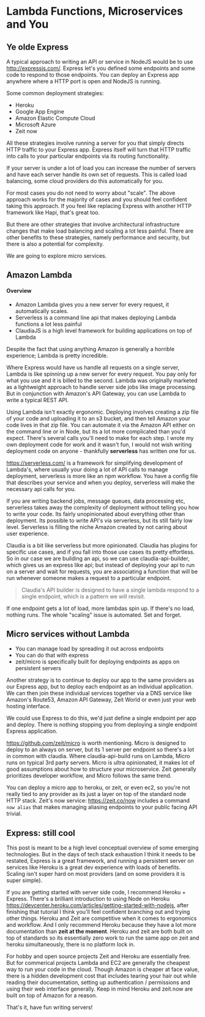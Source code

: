 Lambda Functions, Microservices and You
=======================================

Ye olde Express
---------------

A typical approach to writing an API or service in NodeJS would be to use http://expressjs.com/.
Express let's you defined some endpoints and some code to respond to those endpoints.
You can deploy an Express app anywhere where a HTTP port is open and NodeJS is running.

Some common deployment strategies:

- Heroku
- Google App Engine
- Amazon Elastic Compute Cloud
- Microsoft Azure
- Zeit now

All these strategies involve running a server for you that simply directs HTTP traffic to your Express app.
Express itself will turn that HTTP traffic into calls to your particular endpoints via its routing functionality.

If your server is under a lot of load you can increase the number of servers and have each server handle its own set of requests.
This is called load balancing, some cloud providers do this automatically for you.

For most cases you do not need to worry about "scale".  The above approach works for the majority of cases and you should feel
confident taking this approach.  If you feel like replacing Express with another HTTP framework like Hapi, that's great too.

But there are other strategies that involve architectural infrastructure changes that make load balancing and scaling a lot less painful.  There are other benefits to these strategies, namely performance and security, but there is also a potential for complexity.

We are going to explore micro services.

Amazon Lambda
-------------

#### Overview

- Amazon Lambda gives you a new server for every request, it automatically scales.
- Serverless is a command line api that makes deploying Lambda functions a lot less painful
- ClaudiaJS is a high level framework for building applications on top of Lambda

Despite the fact that using anything Amazon is generally a horrible experience; Lambda is pretty incredible.

Where Express would have us handle all requests on a single server,  Lambda is like spinning up a new server for every request. 
You pay only for what you use and it is billed to the second.  Lambda was originally marketed as a lightweight approach to handle server side jobs like image processing.  But in conjunction with Amazon's API Gateway, you can use Lambda to write a typical REST API.

Using Lambda isn't exactly ergonomic.  Deploying involves creating a zip file of your code and uploading it to an s3 bucket, and then tell Amazon your code lives in that zip file.  You can automate it via the Amazon API either on the command line or in Node, but its a lot more complicated than you'd expect.  There's several calls you'll need to make for each step.  I wrote my own deployment code
for work and it wasn't fun, I would not wish writing deployment code on anyone - thankfully **serverless** has written one for us.

https://serverless.com/ is a framework for simplifying development of Lambda's, where usually your doing a lot of API calls to manage deployment, serverless is more like an npm workflow.  You have a config file that describes your service and when you deploy, serverless will make the necessary api calls for you.

If you are writing backend jobs, message queues, data processing etc, serverless takes away the complexity of deployment without telling you how to write your code.  Its fairly unopinionated about everything other than deployment.  Its possible to write API's via serverless, but its still fairly low level.  Serverless is filling the niche Amazon created by not caring about user experience.

Claudia is a bit like serverless but more opinionated. Claudia has plugins for specific use cases, and if you fall into those use cases its pretty effortless. So in our case we are building an api, so we can use claudia-api-builder, which gives us an express like api; but instead of deploying your api to run on a server and wait for requests, you are associating a function that will be run whenever someone makes a request to a particular endpoint.  

> Claudia's API builder is designed to have a single lambda respond to a single endpoint, which is a pattern we will revisit.

If one endpoint gets a lot of load, more lambdas spin up. If there's no load, nothing runs. The whole "scaling" issue is automated.  Set and forget.

Micro services without Lambda
-----------------------------

- You can manage load by spreading it out across endpoints
- You can do that with express
- zeit/micro is specifically built for deploying endpoints as apps on persistent servers

Another strategy is to continue to deploy our app to the same providers as our Express app, but to deploy each endpoint as an individual application.  We can then join these individual services together via a DNS service like Amazon's Route53, Amazon API Gateway, Zeit World or even just your web hosting interface.

We could use Express to do this, we'd just define a single endpoint per app and deploy.  There is nothing stopping you from deploying a single endpoint Express application.

https://github.com/zeit/micro is worth mentioning.  Micro is designed to deploy to an always on server, but its 1 server per endpoint so there's a lot in common with claudia.  Where claudia-api-build runs on Lambda, Micro runs on typical 3rd party servers.  Micro is ultra opinionated, it makes lot of good assumptions about how to structure your microservice. Zeit generally prioritizes developer workflow, and Micro follows the same trend.

You can deploy a micro app to heroku, or zeit, or even ec2, so you're not really tied to any provider as its just a layer on top of the standard node HTTP stack.  Zeit's now service: https://zeit.co/now includes a command `now alias` that makes managing aliasing endpoints to your public facing API trivial.

Express: still cool
-------------------

This post is meant to be a high level conceptual overview of some emerging technologies.  But in the days of tech stack exhaustion
I think it needs to be restated, Express is a great framework, and running a persistent server on services like Heroku is a great dev experience with loads of benefits.  Scaling isn't super hard on most providers (and on some providers it is super simple).

If you are getting started with server side code, I recommend Heroku + Express.  There's a brilliant introduction to using Node on Heroku https://devcenter.heroku.com/articles/getting-started-with-nodejs, after finishing that tutorial I think you'll feel confident branching out and trying other things.  Heroku and Zeit are competitive when it comes to ergonomics and workflow.  And I only recommend Heroku because they have a lot more documentation than **zeit at the moment**.  Heroku and zeit are both built on top of standards so its essentially zero work to run the same app on zeit and heroku simultaneously, there is no platform lock in.

For hobby and open source projects Zeit and Heroku are essentially free.  But for commerical projects Lambda and EC2 are generally the cheapest way to run your code in the cloud.  Though Amazon is cheaper at face value, there is a hidden development cost that includes tearing your hair out while reading their documentation, setting up authentication / permissions and using their web interface generally.  Keep in mind Heroku and zeit.now are built on top of Amazon for a reason.

That's it, have fun writing servers!
